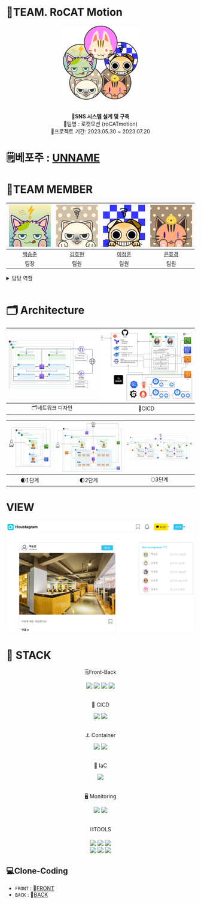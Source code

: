 # 🚀TEAM. RoCAT Motion
<div align="center">
 <img src="https://github.com/ONE-OF-WORLD/FINAL-PROJECT/blob/main/img/rocatmotion.png">
 <br>
</br>

<b>💫SNS 시스템 설계 및 구축 </b><br>
 💫팀명 : 로캣모션 (roCATmotion) <br>
 💫프로젝트 기간: 2023.05.30 ~ 2023.07.20<br>
</div>


# 🗒️베포주 : [UNNAME](http://houstagram.com/)



# 🚀TEAM MEMBER

|![백승준](./img/bsj.png)|![김호현](./img/khh.png)|![이정훈](./img/ljh.jpg)|![은효경](./img/ehk.png)|
|:---:|:---:|:---:|:---:|
|[백승준](https://github.com/Santhaim)|[김호현](https://github.com/kimohyeon)|[이정훈](https://github.com/gugucone999)|[은효경](https://github.com/MintBANG)|
|팀장|팀원|팀원|팀원|

<details>
<summary>담당 역할</summary>
<div markdown="1">

**🚀백승준 (TEAM LEADER)**

**🚀김호현**

**🚀이정훈**

**🚀은효경**
 
</div>
</details>
<br />

# 🗂️ Architecture

|![네트워크 디자인](./img/네트워크디자인.drawio.png)|![CICD](./img/CICD.drawio.png)|
|:---:|:---:|
|🗂️네트워크 디자인|🧩CICD|

|![1단계](./img/1단계_최종.drawio.png)|![2단계](./img/2단계_최종.drawio.png)|![3단계](./img/3단계_최종.drawio.png)|
|:---:|:---:|:---:|
|🌒1단계|🌓2단계|🌕3단계|


# VIEW
<img src="https://github.com/ONE-OF-WORLD/FINAL-PROJECT/blob/main/img/houstagram.png">

# 📢 STACK

<div align="center">
<p> 🗒️Front-Back </p>
 <img src="https://img.shields.io/badge/Gunigorn-EEEEEE?style=flat&logo=Gunicorn&logoColor=green"/>
  <img src="https://img.shields.io/badge/Nginx-005500?style=flat&logo=Nginx&logoColor=green"/>
 <img src="https://img.shields.io/badge/React-FFFFFF?style=flat&logo=React&logoColor=blue"/> 
 <img src="https://img.shields.io/badge/Node.js-FFFFEE?style=flat&logo=Node.js&logoColor=deepgreen"/> <br>
</div>
<br>

<div align="center">
<p> 🧩 CICD </p>
 <img src="https://img.shields.io/badge/Jenkins-000000?style=flat&logo=Jenkins&logoColor=white"/>
 <img src="https://img.shields.io/badge/Argo-FFFFFF?style=flat&logo=Argo&logoColor=orange"/>
</div>
<br>

<div align="center">
<p> ⚓ Container </p>
 <img src="https://img.shields.io/badge/Docker-9EE2FF?style=flat&logo=Docker&logoColor=blue"/>
 <img src="https://img.shields.io/badge/Kubernetes-9EE4FF?style=flat&logo=Kubernetes&logoColor=blue"/>
</div>
<br>

<div align="center">
<p> 🧷 IaC </p>
 <img src="https://img.shields.io/badge/Terraform-C0C2FF?style=flat&logo=Terraform&logoColor=blue"/>
 <br>
</div>
<br>

<div align="center">
<p> 🖥️ Monitoring </p>
 <img src="https://img.shields.io/badge/Prometheus-FFC7A0?style=flat&logo=Prometheus&logoColor=orange"/>
 <img src="https://img.shields.io/badge/Grafana-FFD1C2?style=flat&logo=Grafana&logoColor=orange"/>
</div>
<br>

<div align="center">
<p> ⛓️TOOLS </p>
 <img src="https://img.shields.io/badge/Notion-000000?style=flat&logo=Notion&logoColor=white"/>
 <img src="https://img.shields.io/badge/Miro-FFFF00?style=flat&logo=Miro&logoColor=yellow"/>
 <img src="https://img.shields.io/badge/Github-181717?style=flat&logo=Github&logoColor=white"/>
 </br>
 <img src="https://img.shields.io/badge/Visual Studio Code-007ACC?style=flat&logo=Visual Studio Code&logoColor=white"/>
 <img src="https://img.shields.io/badge/Pycharm-FFFFEE?style=flat&logo=Pycharm&logoColor=yellow"/>
 <img src="https://img.shields.io/badge/Django-9EEFF?style=flat&logo=Django&logoColor=black"/>
 <br> 
</div>

## 💻Clone-Coding
- `FRONT` : 💫[FRONT](https://github.com/ONE-OF-WORLD/FINAL-FRONT)
- `BACK` : 💫[BACK](https://github.com/ONE-OF-WORLD/FINAL-BACK)
